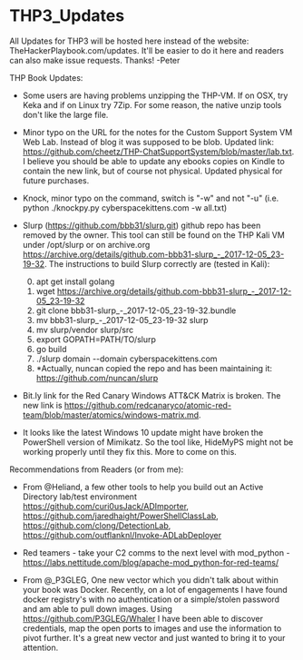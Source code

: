 # THP3_Updates
All Updates for THP3 will be hosted here instead of the website: TheHackerPlaybook.com/updates.  It'll be easier to do it here and readers can also make issue requests.  Thanks! -Peter

THP Book Updates: 

- Some users are having problems unzipping the THP-VM.  If on OSX, try Keka and if on Linux try 7Zip.  For some reason, the native unzip tools don't like the large file.

- Minor typo on the URL for the notes for the Custom Support System VM Web Lab.  Instead of blog it was supposed to be blob.  Updated link: https://github.com/cheetz/THP-ChatSupportSystem/blob/master/lab.txt.  I believe you should be able to update any ebooks copies on Kindle to contain the new link, but of course not physical.  Updated physical for future purchases.
- Knock, minor typo on the command, switch is "-w" and not "-u" (i.e. python ./knockpy.py cyberspacekittens.com -w all.txt)
- Slurp (https://github.com/bbb31/slurp.git) github repo has been removed by the owner.  This tool can still be found on the THP Kali VM under /opt/slurp or on archive.org https://archive.org/details/github.com-bbb31-slurp_-_2017-12-05_23-19-32.
The instructions to build Slurp correctly are (tested in Kali):

  0. apt get install golang 
  1. wget https://archive.org/details/github.com-bbb31-slurp_-_2017-12-05_23-19-32
  2. git clone bbb31-slurp_-_2017-12-05_23-19-32.bundle
  3. mv bbb31-slurp_-_2017-12-05_23-19-32 slurp
  4. mv slurp/vendor slurp/src
  5. export GOPATH=PATH/TO/slurp
  6. go build
  7. ./slurp domain --domain cyberspacekittens.com
  8. *Actually, nuncan copied the repo and has been maintaining it: https://github.com/nuncan/slurp 

- Bit.ly link for the Red Canary Windows ATT&CK Matrix is broken.  The new link is https://github.com/redcanaryco/atomic-red-team/blob/master/atomics/windows-matrix.md.  

- It looks like the latest Windows 10 update might have broken the PowerShell version of Mimikatz.  So the tool like, HideMyPS might not be working properly until they fix this.  More to come on this.


Recommendations from Readers (or from me):

- From @Heliand, a few other tools to help you build out an Active Directory lab/test environment https://github.com/curi0usJack/ADImporter, https://github.com/jaredhaight/PowerShellClassLab, https://github.com/clong/DetectionLab, https://github.com/outflanknl/Invoke-ADLabDeployer

- Red teamers - take your C2 comms to the next level with mod_python - https://labs.nettitude.com/blog/apache-mod_python-for-red-teams/

- From @_P3GLEG, One new vector which you didn't talk about within your book was Docker. Recently, on a lot of engagements I have found docker registry's with no authentication or a simple/stolen password and am able to pull down images. Using https://github.com/P3GLEG/Whaler I have been able to discover credentials, map the open ports to images and use the information to pivot further. It's a great new vector and just wanted to bring it to your attention.
